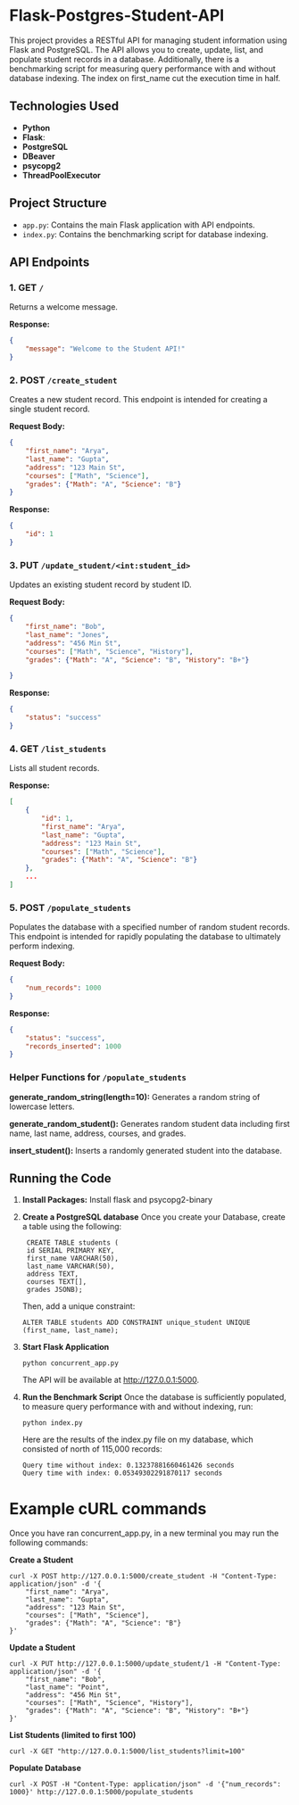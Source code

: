 # Flask-Postgres-Student-API


This project provides a RESTful API for managing student information using Flask and PostgreSQL. The API allows you to create, update, list, and populate student records in a database. Additionally, there is a benchmarking script for measuring query performance with and without database indexing. The index on first_name cut the execution time in half.

## Technologies Used

- **Python**
- **Flask**: 
- **PostgreSQL**
- **DBeaver**
- **psycopg2**
- **ThreadPoolExecutor**

## Project Structure

- `app.py`: Contains the main Flask application with API endpoints.
- `index.py`: Contains the benchmarking script for database indexing.

## API Endpoints

### 1. GET `/`
Returns a welcome message.

**Response:**
```json
{
    "message": "Welcome to the Student API!"
}
```

### 2. POST `/create_student`
Creates a new student record. This endpoint is intended for creating a single student record.

**Request Body:**
```json
{
    "first_name": "Arya",
    "last_name": "Gupta",
    "address": "123 Main St",
    "courses": ["Math", "Science"],
    "grades": {"Math": "A", "Science": "B"}
}
```

**Response:**
```json
{
    "id": 1
}
```

### 3. PUT `/update_student/<int:student_id>`
Updates an existing student record by student ID.

**Request Body:**
```json
{
    "first_name": "Bob",
    "last_name": "Jones",
    "address": "456 Min St",
    "courses": ["Math", "Science", "History"],
    "grades": {"Math": "A", "Science": "B", "History": "B+"}

}
```

**Response:**
```json
{
    "status": "success"
}
```

### 4. GET `/list_students`
Lists all student records.

**Response:**
```json
[
    {
        "id": 1,
        "first_name": "Arya",
        "last_name": "Gupta",
        "address": "123 Main St",
        "courses": ["Math", "Science"],
        "grades": {"Math": "A", "Science": "B"}
    },
    ...
]
```

### 5. POST `/populate_students`
Populates the database with a specified number of random student records. This endpoint is intended for rapidly populating the database to ultimately perform indexing.

**Request Body:**
```json
{
    "num_records": 1000
}
```

**Response:**
```json
{
    "status": "success",
    "records_inserted": 1000
}
```
### Helper Functions for `/populate_students`

**generate_random_string(length=10):**
Generates a random string of lowercase letters.

**generate_random_student():**
Generates random student data including first name, last name, address, courses, and grades.

**insert_student():**
Inserts a randomly generated student into the database.


## Running the Code

1. **Install Packages:**
   Install flask and psycopg2-binary
   
2. **Create a PostgreSQL database**
   Once you create your Database, create a table using the following:
   ```
    CREATE TABLE students (
    id SERIAL PRIMARY KEY,
    first_name VARCHAR(50),
    last_name VARCHAR(50),
    address TEXT,
    courses TEXT[],
    grades JSONB);
   ```
   Then, add a unique constraint:
   ```
   ALTER TABLE students ADD CONSTRAINT unique_student UNIQUE (first_name, last_name);
   ```
4. **Start Flask Application**
   ```
   python concurrent_app.py
   ```
   The API will be available at http://127.0.0.1:5000.

5. **Run the Benchmark Script**
   Once the database is sufficiently populated, to measure query performance with and without indexing, run:
   ```
   python index.py
   ```
   Here are the results of the index.py file on my database, which consisted of north of 115,000 records:
   ```
   Query time without index: 0.13237881660461426 seconds
   Query time with index: 0.05349302291870117 seconds
   ```


# Example cURL commands
Once you have ran concurrent_app.py, in a new terminal you may run the following commands:

**Create a Student**
```
curl -X POST http://127.0.0.1:5000/create_student -H "Content-Type: application/json" -d '{
    "first_name": "Arya",
    "last_name": "Gupta",
    "address": "123 Main St",
    "courses": ["Math", "Science"],
    "grades": {"Math": "A", "Science": "B"}
}'
```

**Update a Student**
```
curl -X PUT http://127.0.0.1:5000/update_student/1 -H "Content-Type: application/json" -d '{
    "first_name": "Bob",
    "last_name": "Point",
    "address": "456 Min St",
    "courses": ["Math", "Science", "History"],
    "grades": {"Math": "A", "Science": "B", "History": "B+"}
}'
```

**List Students (limited to first 100)**
```
curl -X GET "http://127.0.0.1:5000/list_students?limit=100"
```

**Populate Database**
```
curl -X POST -H "Content-Type: application/json" -d '{"num_records": 1000}' http://127.0.0.1:5000/populate_students
```
